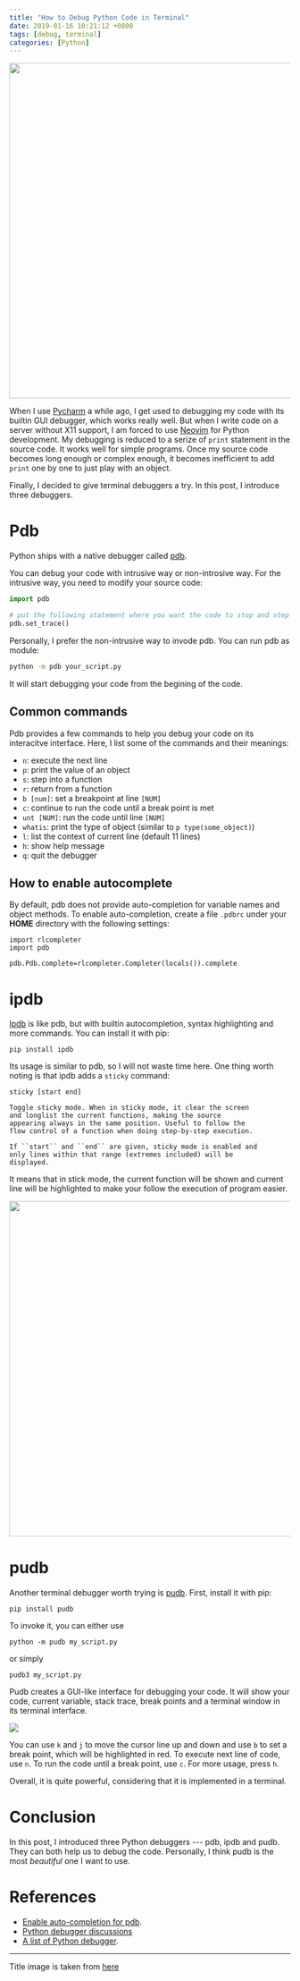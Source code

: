 ```yaml
---
title: "How to Debug Python Code in Terminal"
date: 2019-01-16 10:21:12 +0800
tags: [debug, terminal]
categories: [Python]
---
```


<p align="center">
<img src="https://blog-resource-1257868508.file.myqcloud.com/20190116225245.jpg" width="600">
</p>

<!--more-->

When I use [Pycharm](https://www.jetbrains.com/pycharm/download/) a while ago,
I get used to debugging my code with its builtin GUI debugger, which works
really well. But when I write code on a server without X11 support, I am forced
to use [Neovim](https://neovim.io/) for Python development. My debugging is
reduced to a serize of `print` statement in the source code. It works well for
simple programs. Once my source code becomes long enough or complex enough, it
becomes inefficient to add `print` one by one to just play with an object.

Finally, I decided to give terminal debuggers a try. In this post, I introduce
three debuggers.

# Pdb #

Python ships with a native debugger called
[pdb](https://docs.python.org/3/library/pdb.html).

You can debug your code with intrusive way or non-introsive way. For the
intrusive way, you need to modify your source code:

```python
import pdb

# put the following statement where you want the code to stop and step to pdb
pdb.set_trace()
```

Personally, I prefer the non-intrusive way to invode pdb. You can run pdb as module:

```bash
python -m pdb your_script.py
```

It will start debugging your code from the begining of the code.

## Common commands

Pdb provides a few commands to help you debug your code on its interacitve
interface. Here, I list some of the commands and their meanings:

+ `n`: execute the next line
+ `p`: print the value of an object
+ `s`: step into a function
+ `r`: return from a function
+ `b [num]`: set a breakpoint at line `[NUM]`
+ `c`: continue to run the code until a break point is met
+ `unt [NUM]`: run the code until line `[NUM]`
+ `whatis`: print the type of object (similar to `p type(some_object)`)
+ `l`: list the context of current line (default 11 lines)
+ `h`: show help message
+ `q`: quit the debugger

## How to enable autocomplete ##

By default, pdb does not provide auto-completion for variable names and object
methods. To enable auto-completion, create a file `.pdbrc` under your **HOME**
directory with the following settings:

```
import rlcompleter
import pdb

pdb.Pdb.complete=rlcompleter.Completer(locals()).complete
```

# ipdb #

[Ipdb](https://github.com/gotcha/ipdb) is like pdb, but with builtin
autocompletion, syntax highlighting and more commands. You can install it with
pip:

```
pip install ipdb
```

Its usage is similar to pdb, so I will not waste time here. One thing worth
noting is that ipdb adds a `sticky` command:

```
sticky [start end]

Toggle sticky mode. When in sticky mode, it clear the screen
and longlist the current functions, making the source
appearing always in the same position. Useful to follow the
flow control of a function when doing step-by-step execution.

If ``start`` and ``end`` are given, sticky mode is enabled and
only lines within that range (extremes included) will be
displayed.
```

It means that in stick mode, the current function will be shown and current
line will be highlighted to make your follow the execution of program easier.

<p align="center">
<img src="https://blog-resource-1257868508.file.myqcloud.com/20190116230104.png" width="600">
</p>

# pudb #

Another terminal debugger worth trying is
[pudb](https://documen.tician.de/pudb/misc.html). First, install it with pip:

```
pip install pudb
```

To invoke it, you can either use

```
python -m pudb my_script.py
```

or simply

```
pudb3 my_script.py
```

Pudb creates a GUI-like interface for debugging your code. It will show your
code, current variable, stack trace, break points and a terminal window in its
terminal interface.

![](https://blog-resource-1257868508.file.myqcloud.com/20190116230928.png)

You can use `k` and `j` to move the cursor line up and down and use `b` to set
a break point, which will be highlighted in red. To execute next line of code,
use `n`. To run the code until a break point, use `c`. For more usage, press
`h`.

Overall, it is quite powerful, considering that it is implemented in a
terminal.

# Conclusion

In this post, I introduced three Python debuggers --- pdb, ipdb and pudb. They
can both help us to debug the code. Personally, I think pudb is the most
*beautiful* one I want to use.

# References

+ [Enable auto-completion for pdb](https://stackoverflow.com/questions/15971201/autocomplete-and-tab-key-in-pdb).
+ [Python debugger discussions](https://stackoverflow.com/questions/4929251/can-you-step-through-python-code-to-help-debug-issues)
+ [A list of Python debugger](https://wiki.python.org/moin/PythonDebuggingTools).

---
Title image is taken from [here](https://opensourceprojects.org/python-debugging-using-pdb/)

